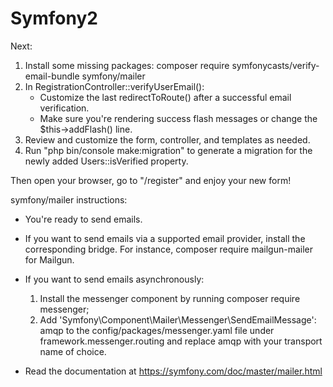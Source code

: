 # Symfony2

Next:
1) Install some missing packages:
   composer require symfonycasts/verify-email-bundle symfony/mailer
2) In RegistrationController::verifyUserEmail():
    * Customize the last redirectToRoute() after a successful email verification.
    * Make sure you're rendering success flash messages or change the $this->addFlash() line.
3) Review and customize the form, controller, and templates as needed.
4) Run "php bin/console make:migration" to generate a migration for the newly added Users::isVerified property.

Then open your browser, go to "/register" and enjoy your new form!

symfony/mailer  instructions:

  * You're ready to send emails.

  * If you want to send emails via a supported email provider, install
    the corresponding bridge.
    For instance, composer require mailgun-mailer for Mailgun.

  * If you want to send emails asynchronously:

    1. Install the messenger component by running composer require messenger;
    2. Add 'Symfony\Component\Mailer\Messenger\SendEmailMessage': amqp to the
       config/packages/messenger.yaml file under framework.messenger.routing
       and replace amqp with your transport name of choice.

  * Read the documentation at https://symfony.com/doc/master/mailer.html

